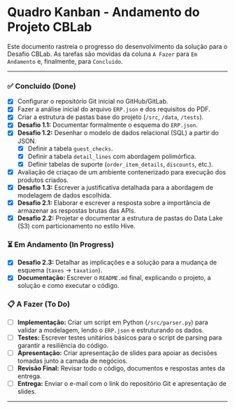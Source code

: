 # Quadro Kanban - Andamento do Projeto CBLab

Este documento rastreia o progresso do desenvolvimento da solução para o Desafio CBLab. As tarefas são movidas da coluna `A Fazer` para `Em Andamento` e, finalmente, para `Concluído`.

---

### ✅ Concluído (Done)

* [x] Configurar o repositório Git inicial no GitHub/GitLab.
* [x] Fazer a análise inicial do arquivo `ERP.json` e dos requisitos do PDF.
* [x] Criar a estrutura de pastas base do projeto (`/src`, `/data`, `/tests`).
* [x] **Desafio 1.1:** Documentar formalmente o esquema do `ERP.json`.
* [x] **Desafio 1.2:** Desenhar o modelo de dados relacional (SQL) a partir do JSON.
    * [x] Definir a tabela `guest_checks`.
    * [x] Definir a tabela `detail_lines` com abordagem polimórfica.
    * [x] Definir tabelas de suporte (`order_item_details`, `discounts`, etc.).
* [x] Avaliação de criaçao de um ambiente contenerizado para execução dos produtos criados.
* [x] **Desafio 1.3:** Escrever a justificativa detalhada para a abordagem de modelagem de dados escolhida.
* [x] **Desafio 2.1:** Elaborar e escrever a resposta sobre a importância de armazenar as respostas brutas das APIs.
* [x] **Desafio 2.2:** Projetar e documentar a estrutura de pastas do Data Lake (S3) com particionamento no estilo Hive.

### ⏳ Em Andamento (In Progress)

* [x] **Desafio 2.3:** Detalhar as implicações e a solução para a mudança de esquema (`taxes` -> `taxation`).
* [x] **Documentação:** Escrever o `README.md` final, explicando o projeto, a solução e como executar o código.

### 📋 A Fazer (To Do)

* [ ] **Implementação:** Criar um script em Python (`/src/parser.py`) para validar a modelagem, lendo o `ERP.json` e estruturando os dados.
* [ ] **Testes:** Escrever testes unitários básicos para o script de parsing para garantir a resiliência do código.
* [ ] **Apresentação:** Criar apresentação de slides para apoiar as decisões tomadas junto a camada de negócios.
* [ ] **Revisão Final:** Revisar todo o código, documentos e respostas antes da entrega.
* [ ] **Entrega:** Enviar o e-mail com o link do repositório Git e apresentação de slides.

---
